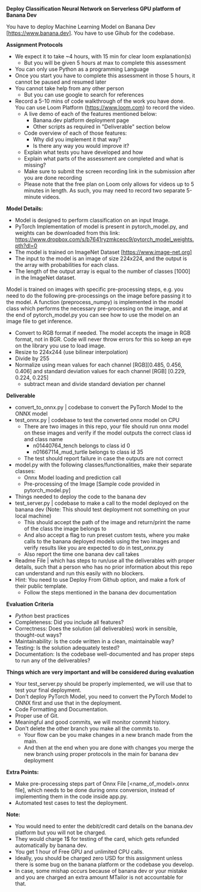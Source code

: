 **Deploy Classification Neural Network on Serverless GPU platform of Banana Dev**


You have to deploy Machine Learning Model on Banana Dev [https://www.banana.dev].
You have to use Gihub for the codebase.

**Assignment Protocols**
- We expect it to take ~4 hours, with 15 min for clear loom explanation(s)
    - But you will be given 5 hours at max to complete this assessment
- You can only use Python as a programming Language
- Once you start you have to complete this assessment in those 5 hours, it cannot be paused and resumed later
- You cannot take help from any other person
    - But you can use google to search for references
- Record a 5-10 mins of code walkthrough of the work you have done. You can use Loom Platform (https://www.loom.com) to record the video.
    - A live demo of each of the features mentioned below:
        - Banana.dev platform deployment page
        - Other scripts as required in "Deliverable" section below
    - Code overview of each of those features:
        - Why did you implement it that way?
        - Is there any way you would improve it?
    - Explain what tests you have developed and how
    - Explain what parts of the assessment are completed and what is missing?
    - Make sure to submit the screen recording link in the submission after you are done recording
    - Please note that the free plan on Loom only allows for videos up to 5 minutes in length. As such, you may need to record two separate 5-minute videos.

**Model Details:**
- Model is designed to perform classification on an input Image.
- PyTorch Implementation of model is present in pytorch_model.py, and weights can be downloaded from this link: https://www.dropbox.com/s/b7641ryzmkceoc9/pytorch_model_weights.pth?dl=0
- The model is trained on ImageNet Dataset [https://www.image-net.org]
- The input to the model is an image of size 224x224, and the output is the array with probabilities for each class.
- The length of the output array is equal to the number of classes [1000] in the ImageNet dataset.

Model is trained on images with specific pre-processing steps, e.g. you need to do the following pre-processings on the image before passing it to the model. A function (preprocess_numpy) is implemented in the model class which performs the necessary pre-processing on the image, and at the end of pytorch_model.py you can see how to use the model on an image file to get inference.
- Convert to RGB format if needed. The model accepts the image in RGB format, not in BGR. Code will never throw errors for this so keep an eye on the library you use to load image.
- Resize to 224x244 (use bilinear interpolation)
- Divide by 255
- Normalize using mean values for each channel [RGB][0.485, 0.456, 0.406] and standard deviation values for each channel [RGB] [0.229, 0.224, 0.225]
    - subtract mean and divide standard deviation per channel

**Deliverable**
- convert_to_onnx.py | codebase to convert the PyTorch Model to the ONNX model
- test_onnx.py | codebase to test the converted onnx model on CPU
    - There are two images in this repo, your file should run onnx model on these images and verify if the model outputs the correct class id and class name
        - n01440764_tench belongs to class id 0
        - n01667114_mud_turtle belongs to class id 35
    - The test should report failure in case the outputs are not correct    
- model.py with the following classes/functionalities, make their separate classes:
    - Onnx Model loading and prediction call
    - Pre-processing of the Image [Sample code provided in pytorch_model.py]
- Things needed to deploy the code to the banana dev
- test_server.py | codebase to make a call to the model deployed on the banana dev (Note: This should test deployment not something on your local machine)
    - This should accept the path of the image and return/print the name of the class the image belongs to
    - And also accept a flag to run preset custom tests, where you make calls to the banana deployed models using the two images and verify results like you are expected to do in test_onnx.py
    - Also report the time one banana dev call takes
- Readme File | which has steps to run/use all the deliverables with proper details, such that a person who has no prior information about this repo can understand and run this easily with no blockers.
- Hint: You need to use Deploy From Github option, and make a fork of their public template.
    - Follow the steps mentioned in the banana dev documentation

**Evaluation Criteria**
 - *Python* best practices
 - Completeness: Did you include all features?
 - Correctness: Does the solution (all deliverables) work in sensible, thought-out ways?
 - Maintainability: Is the code written in a clean, maintainable way?
 - Testing: Is the solution adequately tested?
 - Documentation: Is the codebase well-documented and has proper steps to run any of the deliverables?

**Things which are very important and will be considered during evaluation**
- Your test_server.py should be properly implemented, we will use that to test your final deployment.
- Don't deploy PyTorch Model, you need to convert the PyTorch Model to ONNX first and use that in the deployment.
- Code Formatting and Documentation.
- Proper use of Git.
- Meaningful and good commits, we will monitor commit history.
- Don't delete the other branch you make all the commits to.
    - Your flow can be you make changes in a new branch made from the main.
    - And then at the end when you are done with changes you merge the new branch using proper protocols in the main for banana dev deployment

**Extra Points:**
- Make pre-processing steps part of Onnx File [<name_of_model>.onnx file], which needs to be done during onnx conversion, instead of implementing them in the code inside app.py.
- Automated test cases to test the deployment.

**Note:**
- You would need to enter the debit/credit card details on the banana.dev platform but you will not be charged.
- They would charge 1$ for testing of the card, which gets refunded automatically by banana dev.
- You get 1 hour of Free GPU and unlimited CPU calls.
- Ideally, you should be charged zero USD for this assignment unless there is some bug on the banana platform or the codebase you develop.
- In case, some mishap occurs because of banana dev or your mistake and you are charged an extra amount MTailor is not accountable for that.
